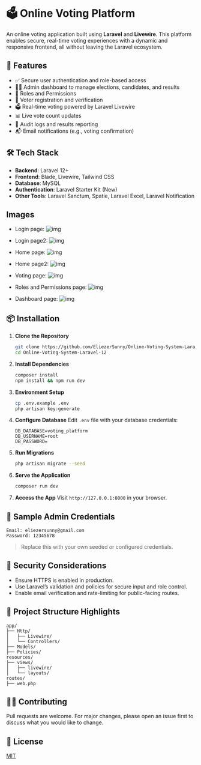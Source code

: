 # 🗳️ Online Voting Platform

An online voting application built using **Laravel** and **Livewire**. This platform enables secure, real-time voting experiences with a dynamic and responsive frontend, all without leaving the Laravel ecosystem.

## 🚀 Features

* ✅ Secure user authentication and role-based access
* 🧑‍⚖️ Admin dashboard to manage elections, candidates, and results
* 👥 Roles and Permissions
* 👥 Voter registration and verification
* 🗳️ Real-time voting powered by Laravel Livewire
* 📊 Live vote count updates
* 📄 Audit logs and results reporting
* 📬 Email notifications (e.g., voting confirmation)

## 🛠️ Tech Stack

* **Backend**: Laravel 12+
* **Frontend**: Blade, Livewire, Tailwind CSS
* **Database**: MySQL
* **Authentication**: Laravel Starter Kit  (New)
* **Other Tools**: Laravel Sanctum, Spatie, Laravel Excel, Laravel Notification

## Images

* Login page:
![img](https://raw.githubusercontent.com/EliezerSunny/Online-Voting-System-Laravel-12/refs/heads/main/public/img/login.png)

* Login page2:
![img](https://raw.githubusercontent.com/EliezerSunny/Online-Voting-System-Laravel-12/refs/heads/main/public/img/login_error.png)

* Home page:
![img](https://raw.githubusercontent.com/EliezerSunny/Online-Voting-System-Laravel-12/refs/heads/main/public/img/home_page.png)

* Home page2:
![img](https://raw.githubusercontent.com/EliezerSunny/Online-Voting-System-Laravel-12/refs/heads/main/public/img/home_page2.png)

* Voting page:
![img](https://raw.githubusercontent.com/EliezerSunny/Online-Voting-System-Laravel-12/refs/heads/main/public/img/voting_page.png)

* Roles and Permissions page:
![img](https://raw.githubusercontent.com/EliezerSunny/Online-Voting-System-Laravel-12/refs/heads/main/public/img/roles_permissions.png)

* Dashboard page:
![img](https://raw.githubusercontent.com/EliezerSunny/Online-Voting-System-Laravel-12/refs/heads/main/public/img/dashboard.png)


## 📦 Installation

1. **Clone the Repository**

   ```bash
   git clone https://github.com/EliezerSunny/Online-Voting-System-Laravel-12.git
   cd Online-Voting-System-Laravel-12
   ```

2. **Install Dependencies**

   ```bash
   composer install
   npm install && npm run dev
   ```

3. **Environment Setup**

   ```bash
   cp .env.example .env
   php artisan key:generate
   ```

4. **Configure Database**
   Edit `.env` file with your database credentials:

   ```
   DB_DATABASE=voting_platform
   DB_USERNAME=root
   DB_PASSWORD=
   ```

5. **Run Migrations**

   ```bash
   php artisan migrate --seed
   ```

6. **Serve the Application**

   ```bash
   composer run dev
   ```

7. **Access the App**
   Visit `http://127.0.0.1:8000` in your browser.

## 🧪 Sample Admin Credentials

```
Email: eliezersunny@gmail.com
Password: 12345678
```

> Replace this with your own seeded or configured credentials.

## 🔐 Security Considerations

* Ensure HTTPS is enabled in production.
* Use Laravel’s validation and policies for secure input and role control.
* Enable email verification and rate-limiting for public-facing routes.

## 📁 Project Structure Highlights

```
app/
├── Http/
│   ├── Livewire/
│   └── Controllers/
├── Models/
├── Policies/
resources/
├── views/
│   ├── livewire/
│   └── layouts/
routes/
├── web.php
```

## 🧑‍💻 Contributing

Pull requests are welcome. For major changes, please open an issue first to discuss what you would like to change.

## 📄 License

[MIT](LICENSE)

